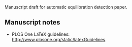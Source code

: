 Manuscript draft for automatic equilibration detection paper.

## Manuscript notes
* PLOS One LaTeX guidelines:
http://www.plosone.org/static/latexGuidelines

